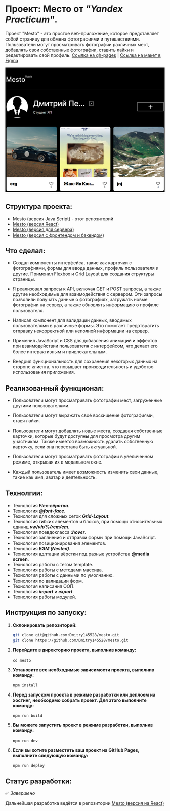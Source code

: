 # Проект: Место от _"Yandex Practicum"_.

Проект "Mesto" - это простое веб-приложение, которое представляет собой страницу для обмена фотографиями и путешествиями. Пользователи могут просматривать фотографии различных мест, добавлять свои собственные фотографии, ставить лайки и редактировать свой профиль. [Ссылка на gh-pages](https://dmitry145528.github.io/mesto/) | [Ссылка на макет в Figma](https://www.figma.com/file/oV518UvkIxSPcm7jH3FDnI/JavaScript.-Sprint-9?type=design&node-id=0-1&mode=design&t=TV2nRwYVOqtVrDvX-0)

<img src="./src/images/Screen.png">

## Структура проекта:

* Mesto (версия Java Script) - этот репозиторий
* [Mesto (версия React)](https://github.com/Dmitry145528/react-mesto-auth)
* [Mesto (версия для сервера)](https://github.com/Dmitry145528/express-mesto-gha)
* [Mesto (версия с фронтендом и бэкендом)](https://github.com/Dmitry145528/react-mesto-api-full-gha)

## Что сделал: 

* Создал компоненты интерфейса, такие как карточки с фотографиями, формы для ввода данных, профиль пользователя и другие. Применил Flexbox и Grid Layout для создания структуры страницы.

* Я реализовал запросы к API, включая GET и POST запросы, а также другие необходимые для взаимодействия с сервером. Эти запросы позволили получать данные о фотографиях, загружать новые фотографии на сервер, а также обновлять информацию о профиле пользователя.

* Написал компонент для валидации данных, вводимых пользователями в различные формы. Это помогает предотвратить отправку некорректной или неполной информации на сервер.

* Применил JavaScript и CSS для добавления анимаций и эффектов при взаимодействии пользователя с интерфейсом, что делает его более интерактивным и привлекательным.

* Внедрил функциональность для сохранения некоторых данных на стороне клиента, что повышает производительность и удобство использования приложения.

## Реализованный функционал:

* Пользователи могут просматривать фотографии мест, загруженные другими пользователями.

* Пользователи могут выражать своё восхищение фотографиями, ставя лайки.

* Пользователи могут добавлять новые места, создавая собственные карточки, которые будут доступны для просмотра другим участникам. Также имеется возможность удалить собственную карточку, если она перестала быть актуальной.

* Пользователи могут просматривать фотографии в увеличенном режиме, открывая их в модальном окне.

* Каждый пользователь имеет возможность изменить свои данные, такие как имя, аватар и деятельность.

## Технолгии:

* Технология ___Flex-вёрстка___.
* Технология ___@font-face___.
* Технология для сложных сеток ___Grid-Layout___.
* Технология гибких элементов и блоков, при помощи относительных единиц ___vw/vh/%/rem/em___.
* Технология псевдокласса ___:hover___.
* Технология заплнения и отправки формы при помощи JavaScript.
* Технология позиционирования элементов.
* Технология ___БЭМ (Nested)___.
* Технология адптации вёрстки под разные устройства __@media screen__.
* Технология работы с тегом template.
* Технология работы с методами массива.
* Технология работы с данными по умолчанию.
* Технология по валидации форм.
* Технология написания ООП.
* Технология ___import___ и ___export___.
* Технология работы модулей.

## Инструкция по запуску:

1. **Склонировать репозиторий:**
   ```sh
   git clone git@github.com:Dmitry145528/mesto.git
   git clone https://github.com/Dmitry145528/mesto.git

2. **Перейдите в директорию проекта, выполнив команду:**

   `cd mesto`

3. **Установите все необходимые зависимости проекта, выполнив команду:**

   `npm install`

4. **Перед запуском проекта в режиме разработки или деплоем на хостинг, необходимо собрать проект. Для этого выполните команду:**

    `npm run build`

5.  **Вы можете запустить проект в режиме разработки, выполнив команду:**

    `npm run dev`

6. **Если вы хотите разместить ваш проект на GitHub Pages, выполните следующую команду:**

    `npm run deploy`

## Статус разработки:

✅ _Завершено_

Дальнейшая разработка ведётся в репозитории [Mesto (версия на React)](https://github.com/Dmitry145528/react-mesto-auth)